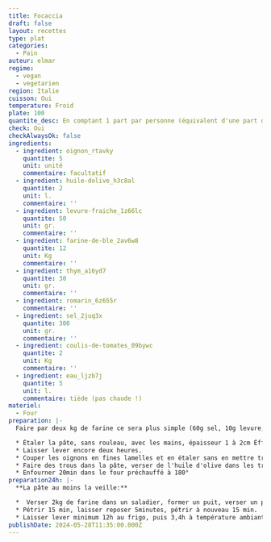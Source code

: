 ```yaml
---
title: Focaccia
draft: false
layout: recettes
type: plat
categories:
  - Pain
auteur: elmar
regime:
  - vegan
  - vegetarien
region: Italie
cuisson: Oui
temperature: Froid
plate: 100
quantite_desc: En comptant 1 part par personne (équivalent d'une part de tarte) Compter 12 plaques gastro pour 100.
check: Oui
checkAlwaysOk: false
ingredients:
  - ingredient: oignon_rtavky
    quantite: 5
    unit: unité
    commentaire: facultatif
  - ingredient: huile-dolive_h3c8al
    quantite: 2
    unit: l.
    commentaire: ''
  - ingredient: levure-fraiche_1z66lc
    quantite: 50
    unit: gr.
    commentaire: ''
  - ingredient: farine-de-ble_2av6w8
    quantite: 12
    unit: Kg
    commentaire: ''
  - ingredient: thym_a16yd7
    quantite: 30
    unit: gr.
    commentaire: ''
  - ingredient: romarin_6z655r
    commentaire: ''
  - ingredient: sel_2juq3x
    quantite: 300
    unit: gr.
    commentaire: ''
  - ingredient: coulis-de-tomates_09bywc
    quantite: 2
    unit: Kg
    commentaire: ''
  - ingredient: eau_ljzb7j
    quantite: 5
    unit: l.
    commentaire: tiède (pas chaude !)
materiel:
  - Four
preparation: |-
  Faire par deux kg de farine ce sera plus simple (60g sel, 10g levure, environ un l. d'eau et 10cl d'huile d'olive).

  * Étaler la pâte, sans rouleau, avec les mains, épaisseur 1 à 2cm Éffeuiller les herbes, puis badigeonner d'un tout petit peu de sauce tomate qu'on aura pris soin d'assaisoner avec un peu de sel et de poivre.
  * Laisser lever encore deux heures.
  * Couper les oignons en fines lamelles et en étaler sans en mettre trop.
  * Faire des trous dans la pâte, verser de l'huile d'olive dans les trous et un peu partout.
  * Enfourner 20min dans le four préchauffé à 180°
preparation24h: |-
  **La pâte au moins la veille:**

  *  Verser 2kg de farine dans un saladier, former un puit, verser un peu d'eau tiède, y émietter la levure, laisser reposer dix minutes. Sur le bord du puit creuser une petite rigole y verser le sel et l'huile d'olive, prendre soin à ne pas mettre le sel en contact avec la levure. Mélanger petit à petit l'eau levurée avec la farine en allant du milieu vers l'extérieur et en rajoutant petit à petit le reste d'eau.
  * Pétrir 15 min, laisser reposer 5minutes, pétrir à nouveau 15 min.
  * Laisser lever minimum 12h au frigo, puis 3,4h à température ambiante.
publishDate: 2024-05-28T11:35:00.000Z
---
```

